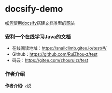 # docsify-demo

[如何使用docsify搭建文档类型的网站](./docs/how-to-use-docsify.md)

### 安利一个在线学习Java的文档

- 在线阅读地址：https://snailclimb.gitee.io/test/#/
- Github：https://github.com/RuiZhou-z/test
- 码云：https://gitee.com/zhouruizr/test

### 作者介绍

**作者介绍:**  z锐
![]()